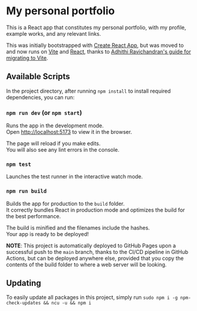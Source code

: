 # My personal portfolio

This is a React app that constitutes my personal portfolio, with my profile, example works, and any relevant links.

This was initially bootstrapped with [Create React App](https://github.com/facebook/create-react-app), but was moved to and now runs on [Vite](https://vite.dev) and [React](https://react.dev), thanks to [Adhithi Ravichandran's guide for migrating to Vite](https://adhithiravi.medium.com/migrating-from-create-react-app-to-vite-a-modern-approach-76148adb8983).

## Available Scripts

In the project directory, after running `npm install` to install required dependencies, you can run:

### `npm run dev` (or `npm start`)

Runs the app in the development mode.\
Open [http://localhost:5173](http://localhost:5173) to view it in the browser.

The page will reload if you make edits.\
You will also see any lint errors in the console.

### `npm test`

Launches the test runner in the interactive watch mode.

### `npm run build`

Builds the app for production to the `build` folder.\
It correctly bundles React in production mode and optimizes the build for the best performance.

The build is minified and the filenames include the hashes.\
Your app is ready to be deployed!

**NOTE**: This project is automatically deployed to GitHub Pages upon a successful push to the `main` branch, thanks to the CI/CD pipeline in GitHub Actions, but can be deployed anywhere else, provided that you copy the contents of the build folder to where a web server will be looking.

## Updating

To easily update all packages in this project, simply run `sudo npm i -g npm-check-updates && ncu -u && npm i`
